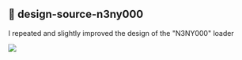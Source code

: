 ## 🧩 design-source-n3ny000
I repeated and slightly improved the design of the "N3NY000" loader

![](img/roadmap_fundamentals.png)
